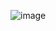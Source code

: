 ![image](https://github.com/evelyntecinternet/Avaliacao_UC08/assets/142834269/7463af27-01f5-40ff-9fca-39f9fe497c87)
